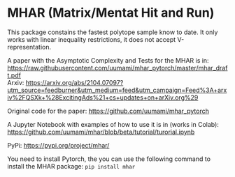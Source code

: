 # MHAR (Matrix/Mentat Hit and Run)
This package constains the fastest polytope sample know to date.
It only works with linear inequality restrictions, it does not accept V-representation.  

A paper with the Asymptotic Complexity and Tests for the MHAR is in:
https://raw.githubusercontent.com/uumami/mhar_pytorch/master/mhar_draft.pdf  
Arxiv: https://arxiv.org/abs/2104.07097?utm_source=feedburner&utm_medium=feed&utm_campaign=Feed%3A+arxiv%2FQSXk+%28ExcitingAds%21+cs+updates+on+arXiv.org%29

Original code for the paper: https://github.com/uumami/mhar_pytorch

A Jupyter Notebook with examples of how to use it is in (works in Colab):  
https://github.com/uumami/mhar/blob/beta/tutorial/turorial.ipynb  

PyPi: 
https://pypi.org/project/mhar/

You need to install Pytorch, the you can use the following command to install the MHAR package:
``` pip install mhar ```


